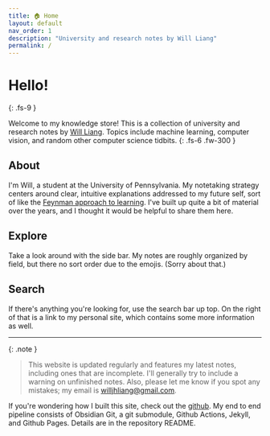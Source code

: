 ```yaml
---
title: 🏠 Home
layout: default
nav_order: 1
description: "University and research notes by Will Liang"
permalink: /
---
```


# Hello!
{: .fs-9 }

Welcome to my knowledge store! This is a collection of university and research notes by [Will Liang](https://www.seas.upenn.edu/~wjhliang/). Topics include machine learning, computer vision, and random other computer science tidbits.
{: .fs-6 .fw-300 }

## About
I'm Will, a student at the University of Pennsylvania. My notetaking strategy centers around clear, intuitive explanations addressed to my future self, sort of like the [Feynman approach to learning](https://en.wikipedia.org/wiki/Learning_by_teaching). I've built up quite a bit of material over the years, and I thought it would be helpful to share them here.

## Explore
Take a look around with the side bar. My notes are roughly organized by field, but there no sort order due to the emojis. (Sorry about that.)

## Search
If there's anything you're looking for, use the search bar up top. On the right of that is a link to my personal site, which contains some more information as well.

---

{: .note }
> This website is updated regularly and features my latest notes, including ones that are incomplete. I'll generally try to include a warning on unfinished notes. Also, please let me know if you spot any mistakes; my email is willjhliang@gmail.com.

If you're wondering how I built this site, check out the [github](https://github.com/willjhliang/public-garden). My end to end pipeline consists of Obsidian Git, a git submodule, Github Actions, Jekyll, and Github Pages. Details are in the repository README.
